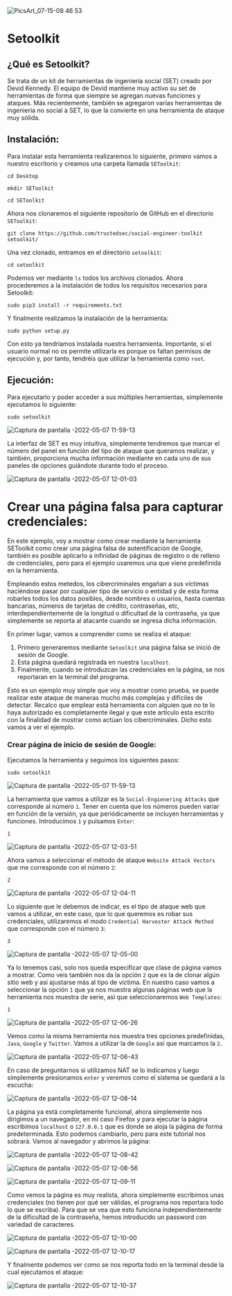 ![PicsArt_07-15-08 46 53](https://user-images.githubusercontent.com/103068924/167248447-1a933ca8-3d5c-426a-8450-c7595ee5b7cd.png)


# Setoolkit


## ¿Qué es Setoolkit?


 Se trata de un kit de herramientas de ingeniería social (SET) creado por Devid Kennedy. El equipo de Devid mantiene muy activo su set de herramientas
 de forma que siempre se agregan nuevas funciones y ataques. Más recientemente, también se agregaron varias herramientas de ingeniería no social a SET, 
 lo que la convierte en una herramienta de ataque muy sólida.
 
## Instalación:


Para instalar esta herramienta realizaremos lo siguiente, primero vamos a nuestro escritorio y creamos una carpeta llamada `SEToolkit`:


    cd Desktop
    
    mkdir SEToolkit

    cd SEToolkit
    
Ahora nos clonaremos el siguiente repositorio de GitHub en el directorio `SEToolkit`:


    git clone https://github.com/trustedsec/social-engineer-toolkit setoolkit/
    
Una vez clonado, entramos en el directorio `setoolkit`:

    cd setoolkit
    
Podemos ver mediante `ls` todos los archivos clonados. Ahora procederemos a la instalación de todos los
requisitos necesarios para Setoolkit:

    sudo pip3 install -r requirements.txt
    
Y finalmente realizamos la instalación de la herramienta:

    sudo python setup.py

Con esto ya tendríamos instalada nuestra herramienta. Importante, si el usuario normal no os permite utilizarla es porque os faltan permisos
de ejecución y, por tanto, tendréis que utilizar la herramienta como `root`.
  
  
## Ejecución:

Para ejecutarlo y poder acceder a sus múltiples herramientas, simplemente ejecutamos lo siguiente:

    sudo setoolkit
    
 ![Captura de pantalla -2022-05-07 11-59-13](https://user-images.githubusercontent.com/103068924/167250786-283ec573-70f5-4078-a2f2-d91efb79ab8a.png)
   
La interfaz de SET es muy intuitiva, simplemente tendremos que marcar el número del panel en función del tipo de ataque que
queramos realizar, y también, proporciona mucha información mediante en cada uno de sus paneles de opciones guiándote durante todo
el proceso.

![Captura de pantalla -2022-05-07 12-01-03](https://user-images.githubusercontent.com/103068924/167250791-12fd0a22-0e19-4bde-a4a0-87794bba7b38.png)


# Crear una página falsa para capturar credenciales:

En este ejemplo, voy a mostrar como crear mediante la herramienta SEToolkit como crear una página falsa de autentificación de Google, también
es posible aplicarlo a infinidad de páginas de registro o de relleno de credenciales, pero para el ejemplo usaremos una que viene
predefinida en la herramienta.

Empleando estos metedos, los cibercriminales engañan a sus víctimas haciéndose pasar por cualquier tipo de servicio o entidad y de esta
forma robarles todos los datos posibles, desde nombres o usuarios, hasta cuentas bancarias, números de tarjetas de crédito, contraseñas, etc,
interdependientemente de la longitud o dificultad de la contraseña, ya que simplemente se reporta al atacante cuando se ingresa dicha información.

En primer lugar, vamos a comprender como se realiza el ataque:

 1. Primero generaremos mediante `Setoolkit` una página falsa se inició de sesión de Google.
 2. Esta página quedará registrada en nuestra `localhost`.
 3. Finalmente, cuando se introduzcan las credenciales en la página, se nos reportaran en la terminal del programa.

Esto es un ejemplo muy simple que voy a mostrar como prueba, se puede realizar este ataque de maneras mucho más complejas y difíciles de detectar.
Recalco que emplear está herramienta con alguien que no te lo haya autorizado es completamente ilegal y que este artículo esta escrito con la 
finalidad de mostrar como actúan los cibercriminales. Dicho esto vamos a ver el ejemplo.

### Crear página de inicio de sesión de Google:

Ejecutamos la herramienta y seguimos los siguientes pasos:

    sudo setoolkit
    
![Captura de pantalla -2022-05-07 11-59-13](https://user-images.githubusercontent.com/103068924/167250804-90bf9142-c2a1-4b1e-985d-14566ee0b982.png)


La herramienta que vamos a utilizar es la `Social-Engienering Attacks` que corresponde al número `1`. Tener en cuenta que los números pueden 
variar en función de la versión, ya que periódicamente se incluyen herramientas y funciones. Introducimos `1` y pulsamos `Enter`:

    1

![Captura de pantalla -2022-05-07 12-03-51](https://user-images.githubusercontent.com/103068924/167250899-22e40731-f986-49bb-8770-fc69cc8c116b.png)

Ahora vamos a seleccionar el método de ataque `Website Attack Vectors` que me corresponde con el número `2`:

    2

![Captura de pantalla -2022-05-07 12-04-11](https://user-images.githubusercontent.com/103068924/167250973-973ac307-8a93-45c4-87b6-41c3513bc368.png)

Lo siguiente que le debemos de indicar, es el tipo de ataque web que vamos a utilizar, en este caso, que lo que queremos es robar sus credenciales,
utilizaremos el modo `Credential Harvester Attack Method` que corresponde con el número `3`:

    3

![Captura de pantalla -2022-05-07 12-05-00](https://user-images.githubusercontent.com/103068924/167251054-2845cb88-ef30-4c65-b09d-b16145fae9f1.png)

Ya lo tenemos casi, solo nos queda especificar que clase de página vamos a mostrar. Como veis también nos da la opción `2` que es la de clonar
algún sitio web y así ajustarse más al tipo de víctima. En nuestro caso vamos a seleccionar la opción `1` que ya nos muestra algunas páginas web
que la herramienta nos muestra de serie, así que seleccionaremos `Web Templates`:

    1
    
![Captura de pantalla -2022-05-07 12-06-26](https://user-images.githubusercontent.com/103068924/167251456-d2a336e5-e0af-4c42-a658-febfdfe64f0f.png)

Vemos como la misma herramienta nos muestra tres opciones predefinidas, `Java`, `Google` y `Twitter`. Vamos a utilizar la de `Google` así que marcamos
la `2`. 

![Captura de pantalla -2022-05-07 12-06-43](https://user-images.githubusercontent.com/103068924/167251217-4f4929d6-6c91-43fe-971c-9c5e069937e1.png)

En caso de preguntarnos si utilizamos NAT se lo indicamos y luego simplemente presionamos `enter` y veremos como el sistema se quedará a la escucha:

![Captura de pantalla -2022-05-07 12-08-14](https://user-images.githubusercontent.com/103068924/167251508-2b5246f0-f6fc-4ed3-a212-375c66b1b88b.png)

La página ya está completamente funcional, ahora simplemente nos dirigimos a un navegador, en mi caso Firefox y para ejecutar la página escribimos 
`localhost` o `127.0.0.1` que es donde se aloja la página de forma predeterminada. Esto podemos cambiarlo, pero para este tutorial nos sobrará.
Vamos al navegador y abrimos la página:

![Captura de pantalla -2022-05-07 12-08-42](https://user-images.githubusercontent.com/103068924/167251622-431634e3-348c-4e9a-83d2-61c668831ec9.png)


![Captura de pantalla -2022-05-07 12-08-56](https://user-images.githubusercontent.com/103068924/167251629-6efa83d6-019c-4535-a55e-a7b4ef96d17f.png)


![Captura de pantalla -2022-05-07 12-09-11](https://user-images.githubusercontent.com/103068924/167251634-4a089f24-3f1a-4fb4-86a9-67dbc21332f1.png)


Como vemos la página es muy realista, ahora simplemente escribimos unas credenciales (no tienen por qué ser válidas, el programa nos reportara todo
lo que se escriba). Para que se vea que esto funciona independientemente de la dificultad de la contraseña, hemos introducido un password con 
variedad de caracteres.

![Captura de pantalla -2022-05-07 12-10-00](https://user-images.githubusercontent.com/103068924/167251722-c20563b1-2765-41fc-a781-8ec01110a1b4.png)

![Captura de pantalla -2022-05-07 12-10-17](https://user-images.githubusercontent.com/103068924/167251727-335e63bb-4617-4f40-9d80-132528b28293.png)

Y finalmente podemos ver como se nos reporta todo en la terminal desde la cual ejecutamos el ataque:

![Captura de pantalla -2022-05-07 12-10-37](https://user-images.githubusercontent.com/103068924/167251748-0c989b4d-453f-4849-8508-71b0b71283e1.png)


    
